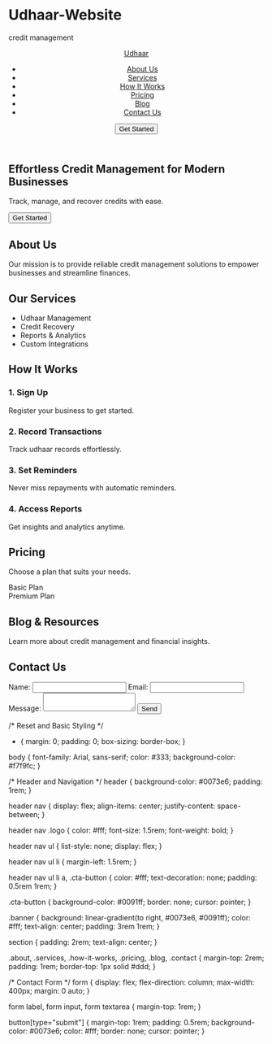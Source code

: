 # Udhaar-Website
credit management 
<!DOCTYPE html>
<html lang="en">
<head>
    <meta charset="UTF-8">
    <meta name="viewport" content="width=device-width, initial-scale=1.0">
    <title>Udhaar Management Company</title>
    <link rel="stylesheet" href="css/styles.css">
</head>
<body>
    <!-- Header and Navigation -->
    <header>
        <nav>
            <a href="#" class="logo">Udhaar</a>
            <ul>
                <li><a href="#about">About Us</a></li>
                <li><a href="#services">Services</a></li>
                <li><a href="#how-it-works">How It Works</a></li>
                <li><a href="#pricing">Pricing</a></li>
                <li><a href="#blog">Blog</a></li>
                <li><a href="#contact">Contact Us</a></li>
            </ul>
            <button class="cta-button">Get Started</button>
        </nav>
    </header>

   <!-- Main Banner -->
<section class="banner">
    <h1>Effortless Credit Management for Modern Businesses</h1>
    <p>Track, manage, and recover credits with ease.</p>
    <button class="cta-button">Get Started</button>
</section>

<!-- About Us Section -->
<section id="about" class="about">
    <h2>About Us</h2>
    <p>Our mission is to provide reliable credit management solutions to empower businesses and streamline finances.</p>
</section>

<!-- Services Section -->
<section id="services" class="services">
    <h2>Our Services</h2>
    <ul>
        <li>Udhaar Management</li>
        <li>Credit Recovery</li>
        <li>Reports & Analytics</li>
        <li>Custom Integrations</li>
    </ul>
</section>

<!-- How It Works Section -->
<section id="how-it-works" class="how-it-works">
    <h2>How It Works</h2>
    <div class="steps">
        <div class="step"><h3>1. Sign Up</h3><p>Register your business to get started.</p></div>
        <div class="step"><h3>2. Record Transactions</h3><p>Track udhaar records effortlessly.</p></div>
        <div class="step"><h3>3. Set Reminders</h3><p>Never miss repayments with automatic reminders.</p></div>
        <div class="step"><h3>4. Access Reports</h3><p>Get insights and analytics anytime.</p></div>
    </div>
</section>

<!-- Pricing Section -->
<section id="pricing" class="pricing">
    <h2>Pricing</h2>
    <p>Choose a plan that suits your needs.</p>
    <!-- Sample pricing tiers -->
    <div class="pricing-tiers">
        <div class="tier">Basic Plan</div>
        <div class="tier">Premium Plan</div>
    </div>
</section>

<!-- Blog Section -->
<section id="blog" class="blog">
    <h2>Blog & Resources</h2>
    <p>Learn more about credit management and financial insights.</p>
</section>

<!-- Contact Section -->
<section id="contact" class="contact">
    <h2>Contact Us</h2>
    <form>
        <label for="name">Name:</label>
        <input type="text" id="name" name="name" required>
        <label for="email">Email:</label>
        <input type="email" id="email" name="email" required>
        <label for="message">Message:</label>
        <textarea id="message" name="message" required></textarea>
        <button type="submit">Send</button>
    </form>
</section>

<script src="js/script.js"></script> 
/* Reset and Basic Styling */
* {
    margin: 0;
    padding: 0;
    box-sizing: border-box;
}

body {
    font-family: Arial, sans-serif;
    color: #333;
    background-color: #f7f9fc;
}

/* Header and Navigation */
header {
    background-color: #0073e6;
    padding: 1rem;
}

header nav {
    display: flex;
    align-items: center;
    justify-content: space-between;
}

header nav .logo {
    color: #fff;
    font-size: 1.5rem;
    font-weight: bold;
}

header nav ul {
    list-style: none;
    display: flex;
}

header nav ul li {
    margin-left: 1.5rem;
}

header nav ul li a, .cta-button {
    color: #fff;
    text-decoration: none;
    padding: 0.5rem 1rem;
}

.cta-button {
    background-color: #0091ff;
    border: none;
    cursor: pointer;
}

.banner {
    background: linear-gradient(to right, #0073e6, #0091ff);
    color: #fff;
    text-align: center;
    padding: 3rem 1rem;
}

section {
    padding: 2rem;
    text-align: center;
}

.about, .services, .how-it-works, .pricing, .blog, .contact {
    margin-top: 2rem;
    padding: 1rem;
    border-top: 1px solid #ddd;
}

/* Contact Form */
form {
    display: flex;
    flex-direction: column;
    max-width: 400px;
    margin: 0 auto;
}

form label, form input, form textarea {
    margin-top: 1rem;
}

button[type="submit"] {
    margin-top: 1rem;
    padding: 0.5rem;
    background-color: #0073e6;
    color: #fff;
    border: none;
    cursor: pointer;
}
